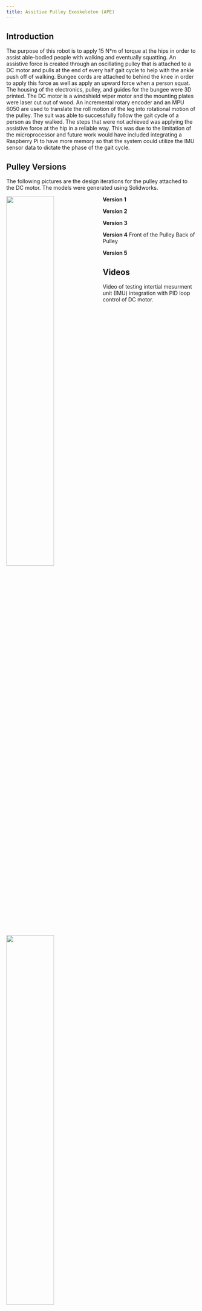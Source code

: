 ```yaml
---
title: Assitive Pulley Exoskeleton (APE)
---
```


## Introduction
The purpose of this robot is to apply 15 N*m of torque at the hips in order
to assist able-bodied people with walking and eventually squatting. An assistive force is created
through an oscillating pulley that is attached to a DC motor and pulls at the end of every half gait
cycle to help with the ankle push off of walking. Bungee cords are attached to behind the knee in
order to apply this force as well as apply an upward force when a person squat. The housing of the electronics, pulley, and
guides for the bungee were 3D printed. The DC motor is a windshield wiper motor and the
mounting plates were laser cut out of wood. An incremental rotary encoder and an MPU 6050
are used to translate the roll motion of the leg into rotational motion of the pulley. The suit was able to successfully follow the gait cycle of a person as they walked. The steps that were not achieved was applying the assistive force at the hip in a reliable way. This was due to the limitation of the microprocessor and future work would have included integrating a Raspberry Pi to have more memory so that the system could utilize the IMU sensor data to dictate the phase of the gait cycle. 

## Pulley Versions
The following pictures are the design iterations for the pulley attached to the DC motor. The 
models were generated using Solidworks.

**Version 1**
<img width="50%" height="50%" align="left" src="https://aakwan.github.io/Images/Pulley V1.png">

**Version 2**
<img width="50%" height="50%" align="left" src="https://aakwan.github.io/Images/Pulley V2.png">

**Version 3**
<img width="50%" height="50%" align="left" src="https://aakwan.github.io/Images/Pulley V3.png">

**Version 4**
Front of the Pulley
<img width="50%" height="50%" align="left" src="https://aakwan.github.io/Images/Pulley V4 Front.png">
Back of Pulley
<img width="50%" height="50%" align="left" src="https://aakwan.github.io/Images/Pulley V4 Back.png">

**Version 5**
<img width="50%" height="50%" align="left" src="https://aakwan.github.io/Images/Pulley V5.png">

## Videos

Video of testing intertial mesurment unit (IMU) integration with PID loop control of DC motor.
<video src="https://aakwan.github.io/Videos/Test.MOV" controls="controls" width="100%" height="100%">
</video>

[Return](/index)
